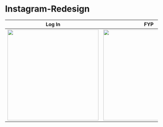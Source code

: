 # Instagram-Redesign
Log In | FYP | Search | Profile | Settings
--- | --- | --- | --- | ---
<img src="https://github.com/user-attachments/assets/4050e23c-e341-488f-aa42-d11b623e8a7d" width="300"> | <img src="https://github.com/user-attachments/assets/4017907c-af47-43c8-aae6-207138b7e684" width="300"> | <img src="https://github.com/user-attachments/assets/05f61f79-5e54-4b5a-b1ec-7294aba01cd4" width="300"> | <img src="https://github.com/user-attachments/assets/3ddefe80-f01f-4640-aa0c-64470b0fb676" width="300"> | <img src="https://github.com/user-attachments/assets/da36d252-73a5-493c-9b2f-df3845e96c5a" width="300">

